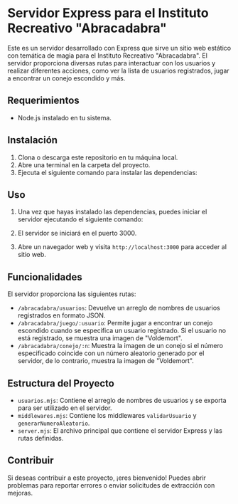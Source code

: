# Servidor Express para el Instituto Recreativo "Abracadabra"

Este es un servidor desarrollado con Express que sirve un sitio web estático con temática de magia para el Instituto Recreativo "Abracadabra". El servidor proporciona diversas rutas para interactuar con los usuarios y realizar diferentes acciones, como ver la lista de usuarios registrados, jugar a encontrar un conejo escondido y más.

## Requerimientos

- Node.js instalado en tu sistema.

## Instalación

1. Clona o descarga este repositorio en tu máquina local.
2. Abre una terminal en la carpeta del proyecto.
3. Ejecuta el siguiente comando para instalar las dependencias:


## Uso

1. Una vez que hayas instalado las dependencias, puedes iniciar el servidor ejecutando el siguiente comando:


2. El servidor se iniciará en el puerto 3000.

3. Abre un navegador web y visita `http://localhost:3000` para acceder al sitio web.

## Funcionalidades

El servidor proporciona las siguientes rutas:

- `/abracadabra/usuarios`: Devuelve un arreglo de nombres de usuarios registrados en formato JSON.
- `/abracadabra/juego/:usuario`: Permite jugar a encontrar un conejo escondido cuando se especifica un usuario registrado. Si el usuario no está registrado, se muestra una imagen de "Voldemort".
- `/abracadabra/conejo/:n`: Muestra la imagen de un conejo si el número especificado coincide con un número aleatorio generado por el servidor, de lo contrario, muestra la imagen de "Voldemort".

## Estructura del Proyecto

- `usuarios.mjs`: Contiene el arreglo de nombres de usuarios y se exporta para ser utilizado en el servidor.
- `middlewares.mjs`: Contiene los middlewares `validarUsuario` y `generarNumeroAleatorio`.
- `server.mjs`: El archivo principal que contiene el servidor Express y las rutas definidas.

## Contribuir

Si deseas contribuir a este proyecto, ¡eres bienvenido! Puedes abrir problemas para reportar errores o enviar solicitudes de extracción con mejoras.



